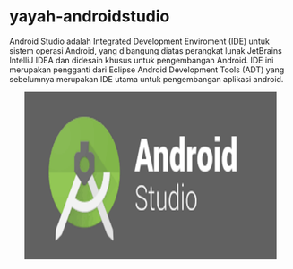 # yayah-androidstudio

Android Studio adalah Integrated Development Enviroment (IDE) untuk sistem operasi Android, yang dibangung diatas perangkat lunak JetBrains IntelliJ IDEA dan didesain khusus untuk pengembangan Android. IDE ini merupakan pengganti dari Eclipse Android Development Tools (ADT) yang sebelumnya merupakan IDE utama untuk pengembangan aplikasi android.

<p align="center">
<img src="https://github.com/pathyatus/yayah-androidstudio/blob/master/android.png" width="450" height="300"/>
</p>
